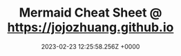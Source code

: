 ---
title: "Mermaid Cheat Sheet @ https://jojozhuang.github.io"
link: "https://jojozhuang.github.io/tutorial/mermaid-cheat-sheet/"
date: "2023-02-23 12:25:58.256Z +0000"
description: "Cheat Sheet for Mermaid."
category: "cheatsheets"
---